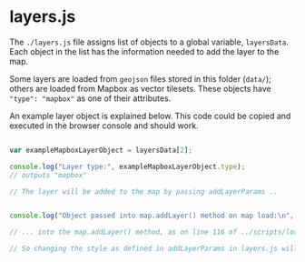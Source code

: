 # layers.js

The `./layers.js` file assigns list of objects to a global variable, `layersData`. Each object in the list has the information needed to add the layer to the map.

Some layers are loaded from `geojson` files stored in this folder (`data/`); others are loaded from Mapbox as vector tilesets. These objects have `"type": "mapbox"` as one of their attributes.

An example layer object is explained below. This code could be copied and executed in the browser console and should work.

```javascript

var exampleMapboxLayerObject = layersData[2];

console.log("Layer type:", exampleMapboxLayerObject.type);
// outputs "mapbox"

// The layer will be added to the map by passing addLayerParams ..


console.log("Object passed into map.addLayer() method on map load:\n", exampleMapboxLayerObject.addLayerParams.default);

// ... into the map.addLayer() method, as on line 116 of ../scripts/load-map.js

// So changing the style as defined in addLayerParams in layers.js will change the style on the map:


```
